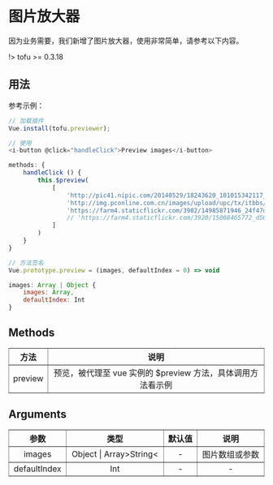 # 图片放大器

因为业务需要，我们新增了图片放大器，使用非常简单，请参考以下内容。

!> tofu >= 0.3.18

## 用法

参考示例：

~~~javascript
// 加载插件
Vue.install(tofu.previewer);

// 使用
<i-button @click="handleClick">Preview images</i-button>

methods: {
    handleClick () {
        this.$preview(
            [
                'http://pic41.nipic.com/20140529/18243620_101015342117_2.gif#1',
                'http://img.pconline.com.cn/images/upload/upc/tx/itbbs/1312/01/c4/29178321_1385862629022_mthumb.jpg#1',
                'https://farm4.staticflickr.com/3902/14985871946_24f47d4b53_h.jpg',
                // 'https://farm4.staticflickr.com/3920/15008465772_d50c8f0531_h.jpg'
            ]
        )
    }
}

// 方法签名
Vue.prototype.preview = (images, defaultIndex = 0) => void

images: Array | Object {
    images: Array,
    defaultIndex: Int
}
~~~

## Methods

<table width="100%" cellspacing="0" cellpadding="0" border="1" style="border-collapse: collapse;display: table;text-align: center;">
	<thead>
		<tr>
			<th>方法</th>
			<th>说明</th>
		</tr>
	</thead>
	<tbody>
		<tr>
			<td>preview</td>
			<td>预览，被代理至 vue 实例的 $preview 方法，具体调用方法看示例</td>
		</tr>
	</tbody>
</table>

## Arguments

<table width="100%" cellspacing="0" cellpadding="0" border="1" style="border-collapse: collapse;display: table;text-align: center;">
	<thead>
		<tr>
			<th>参数</th>
			<th>类型</th>
            <th>默认值</th>
			<th>说明</th>
		</tr>
	</thead>
	<tbody>
		<tr>
			<td>images</td>
			<td>Object | Array&gt;String&lt;</td>
            <td>-</td>
			<td>图片数组或参数</td>
		</tr>
        <tr>
			<td>defaultIndex</td>
			<td>Int</td>
			<td>-</td>
			<td>-</td>
		</tr>
	</tbody>
</table>
